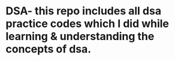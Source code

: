# DSA- this repo includes all dsa practice codes which I did while learning & understanding the concepts of dsa.
